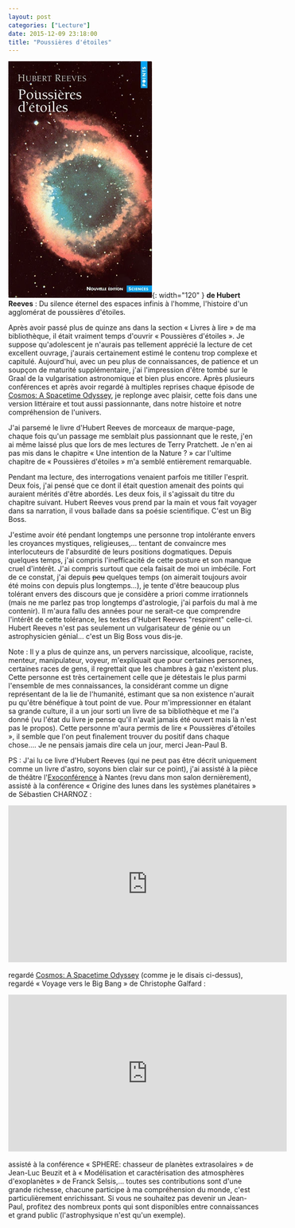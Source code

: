 ```yaml
---
layout: post
categories: ["Lecture"]
date: 2015-12-09 23:18:00
title: "Poussières d'étoiles"
---
```


![couverture](/assets/images/couv_lecture/poussieres.webp){: width="120" } **de Hubert Reeves** : Du silence éternel des espaces infinis à l'homme, l'histoire d'un agglomérat de poussières d'étoiles.

Après avoir passé plus de quinze ans dans la section « Livres à lire »
de ma bibliothèque, il était vraiment temps d'ouvrir « Poussières
d'étoiles ». Je suppose qu'adolescent je n'aurais pas tellement apprécié
la lecture de cet excellent ouvrage, j'aurais certainement estimé le
contenu trop complexe et capitulé. Aujourd'hui, avec un peu plus de
connaissances, de patience et un soupçon de maturité supplémentaire,
j'ai l'impression d'être tombé sur le Graal de la vulgarisation
astronomique et bien plus encore. Après plusieurs conférences et après
avoir regardé à multiples reprises chaque épisode de
[Cosmos: A Spacetime Odyssey](https://fr.wikipedia.org/wiki/Cosmos_:_Une_odyss%C3%A9e_%C3%A0_travers_l'univers),
je replonge avec plaisir, cette fois dans une version littéraire et tout
aussi passionnante, dans notre histoire et notre compréhension de
l'univers.

J'ai parsemé le livre d'Hubert Reeves de morceaux de marque-page, chaque
fois qu'un passage me semblait plus passionnant que le reste, j'en ai
même laissé plus que lors de mes lectures de Terry Pratchett. Je n'en ai
pas mis dans le chapitre « Une intention de la Nature ? » car l'ultime
chapitre de « Poussières d'étoiles » m'a semblé entièrement remarquable.

Pendant ma lecture, des interrogations venaient parfois me titiller
l'esprit. Deux fois, j'ai pensé que ce dont il était question amenait
des points qui auraient mérités d'être abordés. Les deux fois, il
s'agissait du titre du chapitre suivant. Hubert Reeves vous prend par la
main et vous fait voyager dans sa narration, il vous ballade dans sa
poésie scientifique. C'est un Big Boss.

J'estime avoir été pendant longtemps une personne trop intolérante
envers les croyances mystiques, religieuses,… tentant de convaincre
mes interlocuteurs de l'absurdité de leurs positions dogmatiques. Depuis
quelques temps, j'ai compris l'inefficacité de cette posture et son
manque cruel d'intérêt. J'ai compris surtout que cela faisait de moi un
imbécile. Fort de ce constat, j'ai depuis ~~peu~~ quelques temps (on
aimerait toujours avoir été moins con depuis plus longtemps…), je
tente d'être beaucoup plus tolérant envers des discours que je considère
a priori comme irrationnels (mais ne me parlez pas trop longtemps
d'astrologie, j'ai parfois du mal à me contenir). Il m'aura fallu des
années pour ne serait-ce que comprendre l'intérêt de cette tolérance,
les textes d'Hubert Reeves "respirent" celle-ci. Hubert Reeves
n'est pas seulement un vulgarisateur de génie ou un astrophysicien
génial… c'est un Big Boss vous dis-je.

Note : Il y a plus de quinze ans, un pervers narcissique, alcoolique,
raciste, menteur, manipulateur, voyeur, m'expliquait que pour certaines
personnes, certaines races de gens, il regrettait que les chambres à gaz
n'existent plus. Cette personne est très certainement celle que je
détestais le plus parmi l'ensemble de mes connaissances, la considérant
comme un digne représentant de la lie de l'humanité, estimant que sa non
existence n'aurait pu qu'être bénéfique à tout point de vue. Pour
m'impressionner en étalant sa grande culture, il a un jour sorti un
livre de sa bibliothèque et me l'a donné (vu l'état du livre je pense
qu'il n'avait jamais été ouvert mais là n'est pas le propos). Cette
personne m'aura permis de lire « Poussières d'étoiles », il semble que
l'on peut finalement trouver du positif dans chaque chose…. Je ne
pensais jamais dire cela un jour, merci Jean-Paul B.

PS : J'ai lu ce livre d'Hubert Reeves (qui ne peut pas être décrit
uniquement comme un livre d'astro, soyons bien clair sur ce point), j'ai
assisté à la pièce de théâtre l'[Exoconférence](https://fr.wikipedia.org/wiki/L%27Exoconf%C3%A9rence) à Nantes
(revu dans mon salon dernièrement), assisté à la conférence « Origine
des lunes dans les systèmes planétaires » de Sébastien CHARNOZ :

<iframe width="560" height="315" src="https://www.youtube.com/embed/mFzMs8Uwm0k" title="YouTube video player" frameborder="0" allow="accelerometer; autoplay; clipboard-write; encrypted-media; gyroscope; picture-in-picture" allowfullscreen></iframe>

regardé [Cosmos: A Spacetime Odyssey](https://fr.wikipedia.org/wiki/Cosmos_:_Une_odyss%C3%A9e_%C3%A0_travers_l'univers)
(comme je le disais ci-dessus), regardé « Voyage vers le Big Bang » de
Christophe Galfard :

<iframe width="560" height="315" src="https://www.youtube.com/embed/UL9NoU4sWQY" title="YouTube video player" frameborder="0" allow="accelerometer; autoplay; clipboard-write; encrypted-media; gyroscope; picture-in-picture" allowfullscreen></iframe>

assisté à la conférence « SPHERE: chasseur de planètes extrasolaires »
de Jean-Luc Beuzit et à « Modélisation et caractérisation des
atmosphères d'exoplanètes » de Franck Selsis,… toutes ses
contributions sont d'une grande richesse, chacune participe à ma
compréhension du monde, c'est particulièrement enrichissant. Si vous ne
souhaitez pas devenir un Jean-Paul, profitez des nombreux ponts qui sont
disponibles entre connaissances et grand public (l'astrophysique n'est
qu'un exemple).


